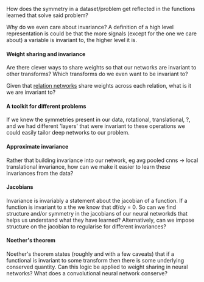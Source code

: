How does the symmetry in a dataset/problem get reflected in the functions learned that solve said problem?

Why do we even care about invariance? A definition of a high level representation is could be that the more signals (except for the one we care about) a variable is invariant to, the higher level it is.

#### Weight sharing and invariance

Are there clever ways to share weights so that our networks are invariant to other transforms? Which transforms do we even want to be invariant to?

Given that [relation networks](https://arxiv.org/abs/1706.01427) share weights across each relation, what is it we are invariant to?

#### A toolkit for different problems

If we knew the symmetries present in our data, rotational, translational, ?,
and we had different 'layers' that were invariant to these operations we could easily tailor deep networks to our problem.

#### Approximate invariance

Rather that building invariance into our network, eg avg pooled cnns -> local translational invariance, how can we make it easier to learn these invariances from the data?

#### Jacobians

Invariance is invariably a statement about the jacobian of a function. If a function is invariant to x the we know that df/dy = 0. So can we find structure and/or symmetry in the jacobians of our neural networkds that helps us understand what they have learned? Alternatively, can we impose structure on the jacobian to regularise for different invariances?

#### Noether's theorem

Noether's theorem states (roughly and with a few caveats) that if a functional is invariant to some transform then there is some underlying conserved quantity.
Can this logic be applied to weight sharing in neural networks? What does a convolutional neural network conserve?
